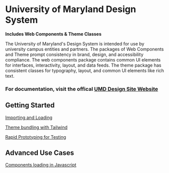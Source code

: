 # University of Maryland Design System

**Includes Web Components & Theme Classes**

The University of Maryland's Design System is intended for use by university campus entities and partners. The packages of Web Components and Theme prompt consistency in brand, design, and accessibility compliance. The web components package contains common UI elements for interfaces, interactivity, layout, and data feeds. The theme package has consistent classes for typography, layout, and common UI elements like rich text.

### For documentation, visit the offical [UMD Design Site Website](https://designsystem.umd.edu)

## Getting Started

[Importing and Loading](docs/examples/getting-started.md)

[Theme bundling with Tailwind](docs/examples/tailwind.md)

[Rapid Prototyping for Testing](docs/examples/cdn.md)

## Advanced Use Cases

[Components loading in Javascript](docs/examples/components-javascript.md)

